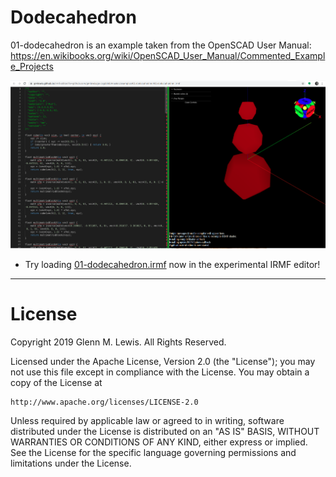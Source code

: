 # Dodecahedron

01-dodecahedron is an example taken from the OpenSCAD User Manual:
https://en.wikibooks.org/wiki/OpenSCAD_User_Manual/Commented_Example_Projects

![01-dodecahedron](01-dodecahedron.png)

- Try loading [01-dodecahedron.irmf](https://gmlewis.github.io/irmf-editor/?s=github.com/gmlewis/go-csg/blob/master/examples/01-dodecahedron/01-dodecahedron.irmf) now in the experimental IRMF editor!

---

# License

Copyright 2019 Glenn M. Lewis. All Rights Reserved.

Licensed under the Apache License, Version 2.0 (the "License");
you may not use this file except in compliance with the License.
You may obtain a copy of the License at

    http://www.apache.org/licenses/LICENSE-2.0

Unless required by applicable law or agreed to in writing, software
distributed under the License is distributed on an "AS IS" BASIS,
WITHOUT WARRANTIES OR CONDITIONS OF ANY KIND, either express or implied.
See the License for the specific language governing permissions and
limitations under the License.
